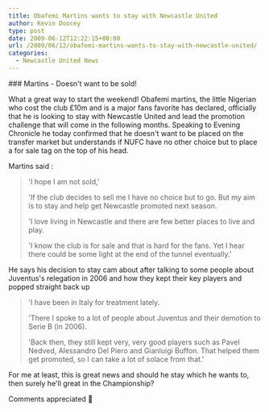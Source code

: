 ```yaml
---
title: Obafemi Martins wants to stay with Newcastle United
author: Kevin Doocey
type: post
date: 2009-06-12T12:22:15+00:00
url: /2009/06/12/obafemi-martins-wants-to-stay-with-newcastle-united/
categories:
  - Newcastle United News
---
```


### Martins - Doesn't want to be sold!

What a great way to start the weekend! Obafemi martins, the little Nigerian who cost the club £10m and is a major fans favorite has declared, officially that he is looking to  stay with Newcastle United and lead the promotion challenge that will come in the following months. Speaking to Evening Chronicle he today confirmed that he doesn't want to be placed on the transfer market but understands if NUFC have no other choice but to place a for sale tag on the top of his head.

Martins said :

> 'I hope I am not sold,'
>
> 'If the club decides to sell me I have no choice but to go. But my aim is to stay and help get Newcastle promoted next season.
>
> 'I love living in Newcastle and there are few better places to live and play.
>
> 'I know the club is for sale and that is hard for the fans. Yet I hear there could be some light at the end of the tunnel eventually.'

He says his decision to stay cam about after talking to some people about Juventus's relegation in 2006 and how they kept their key players and popped straight back up

> 'I have been in Italy for treatment lately.
>
> 'There I spoke to a lot of people about Juventus and their demotion to Serie B (in 2006).
>
> 'Back then, they still kept very, very good players such as Pavel Nedved, Alessandro Del Piero and Gianluigi Buffon. That helped them get promoted, so I can take a lot of solace from that.'

For me at least, this is great news and should he stay which he wants to, then surely he'll great in the Championship?

Comments appreciated 🙂

